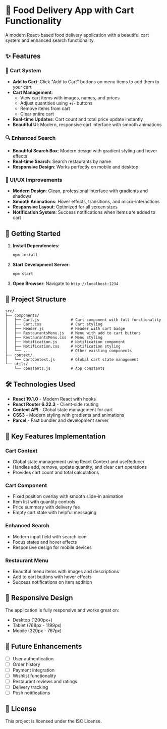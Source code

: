 # 🍕 Food Delivery App with Cart Functionality

A modern React-based food delivery application with a beautiful cart system and enhanced search functionality.

## ✨ Features

### 🛒 Cart System

- **Add to Cart**: Click "Add to Cart" buttons on menu items to add them to your cart
- **Cart Management**:
  - View cart items with images, names, and prices
  - Adjust quantities using +/- buttons
  - Remove items from cart
  - Clear entire cart
- **Real-time Updates**: Cart count and total price update instantly
- **Beautiful UI**: Modern, responsive cart interface with smooth animations

### 🔍 Enhanced Search

- **Beautiful Search Box**: Modern design with gradient styling and hover effects
- **Real-time Search**: Search restaurants by name
- **Responsive Design**: Works perfectly on mobile and desktop

### 🎨 UI/UX Improvements

- **Modern Design**: Clean, professional interface with gradients and shadows
- **Smooth Animations**: Hover effects, transitions, and micro-interactions
- **Responsive Layout**: Optimized for all screen sizes
- **Notification System**: Success notifications when items are added to cart

## 🚀 Getting Started

1. **Install Dependencies**:

   ```bash
   npm install
   ```

2. **Start Development Server**:

   ```bash
   npm start
   ```

3. **Open Browser**: Navigate to `http://localhost:1234`

## 📁 Project Structure

```
src/
├── components/
│   ├── Cart.js              # Cart component with full functionality
│   ├── Cart.css             # Cart styling
│   ├── Header.js            # Header with cart badge
│   ├── RestaurantsMenu.js   # Menu with add to cart buttons
│   ├── RestaurantsMenu.css  # Menu styling
│   ├── Notification.js      # Notification component
│   ├── Notification.css     # Notification styling
│   └── ...                  # Other existing components
├── context/
│   └── CartContext.js       # Global cart state management
└── utils/
    └── constants.js         # App constants
```

## 🛠️ Technologies Used

- **React 19.1.0** - Modern React with hooks
- **React Router 6.22.3** - Client-side routing
- **Context API** - Global state management for cart
- **CSS3** - Modern styling with gradients and animations
- **Parcel** - Fast bundler and development server

## 🎯 Key Features Implementation

### Cart Context

- Global state management using React Context and useReducer
- Handles add, remove, update quantity, and clear cart operations
- Provides cart count and total calculations

### Cart Component

- Fixed position overlay with smooth slide-in animation
- Item list with quantity controls
- Price summary with delivery fee
- Empty cart state with helpful messaging

### Enhanced Search

- Modern input field with search icon
- Focus states and hover effects
- Responsive design for mobile devices

### Restaurant Menu

- Beautiful menu items with images and descriptions
- Add to cart buttons with hover effects
- Success notifications on item addition

## 📱 Responsive Design

The application is fully responsive and works great on:

- Desktop (1200px+)
- Tablet (768px - 1199px)
- Mobile (320px - 767px)

## 🚀 Future Enhancements

- [ ] User authentication
- [ ] Order history
- [ ] Payment integration
- [ ] Wishlist functionality
- [ ] Restaurant reviews and ratings
- [ ] Delivery tracking
- [ ] Push notifications

## 📄 License

This project is licensed under the ISC License.
